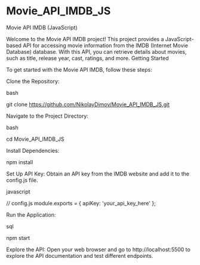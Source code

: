 # Movie_API_IMDB_JS

Movie API IMDB (JavaScript)

Welcome to the Movie API IMDB project! This project provides a JavaScript-based API for accessing movie information from the IMDB (Internet Movie Database) database. With this API, you can retrieve details about movies, such as title, release year, cast, ratings, and more. Getting Started

To get started with the Movie API IMDB, follow these steps:

Clone the Repository:

bash

git clone https://github.com/NikolayDimov/Movie_API_IMDB_JS.git

Navigate to the Project Directory:

bash

cd Movie_API_IMDB_JS

Install Dependencies:

npm install

Set Up API Key: Obtain an API key from the IMDB website and add it to the config.js file.

javascript

// config.js module.exports = { apiKey: 'your_api_key_here' };

Run the Application:

sql

npm start

Explore the API: Open your web browser and go to http://localhost:5500 to explore the API documentation and test different endpoints.
